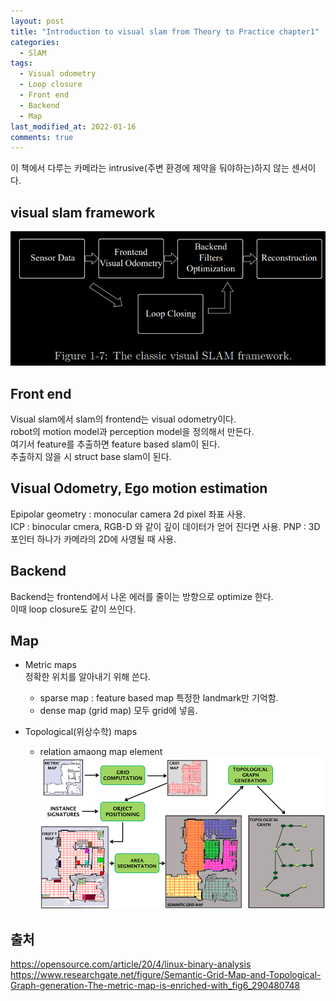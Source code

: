 ```yaml
---
layout: post
title: "Introduction to visual slam from Theory to Practice chapter1"
categories:
  - SlAM 
tags:
  - Visual odometry
  - Loop closure
  - Front end
  - Backend
  - Map
last_modified_at: 2022-01-16
comments: true
---
```


이 책에서 다루는 카메라는 intrusive$($주변 환경에 제약을 둬야하는$)$하지 않는 센서이다. 

## visual slam framework
![SLAM_framework](/assets/img/SLAM/22_11_05_intro_visual_slam1/slam_frame_work.png)

## Front end
Visual slam에서 slam의 frontend는 visual odometry이다.  
robot의 motion model과 perception model을 정의해서 만든다.  
여기서 feature를 추출하면 feature based slam이 된다.  
추출하지 않을 시 struct base slam이 된다.

## Visual Odometry, Ego motion estimation
Epipolar geometry : monocular camera 2d pixel 좌표 사용.   
ICP : binocular cmera, RGB-D 와 같이 깊이 데이터가 얻어 진다면 사용.
PNP : 3D포인터 하나가 카메라의 2D에 사영될 때 사용.

## Backend
Backend는 frontend에서 나온 에러를 줄이는 방향으로 optimize 한다.  
이때 loop closure도 같이 쓰인다.  

## Map
- Metric maps  
정확한 위치를 알아내기 위해 쓴다.  
  - sparse map : feature based map 특정한 landmark만 기억함.
  - dense map $($grid map$)$ 모두 grid에 넣음.

- Topological$($위상수학$)$ maps
  - relation amaong map element
![grid_vs_topology](/assets/img/SLAM/22_11_05_intro_visual_slam1/grid_map_vs_topology_map.png)

## 출처 
https://opensource.com/article/20/4/linux-binary-analysis  
https://www.researchgate.net/figure/Semantic-Grid-Map-and-Topological-Graph-generation-The-metric-map-is-enriched-with_fig6_290480748